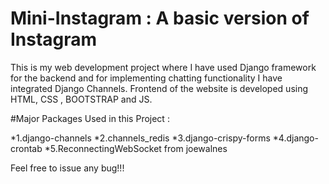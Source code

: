 # Mini-Instagram : A basic version of Instagram 

This is my web development project where I have used Django framework for the backend and for implementing chatting functionality I have integrated Django Channels. Frontend of the website is developed using HTML, CSS , BOOTSTRAP and JS.

#Major Packages Used in this Project : 

*1.django-channels
*2.channels_redis
*3.django-crispy-forms
*4.django-crontab
*5.ReconnectingWebSocket from joewalnes

Feel free to issue any bug!!!
